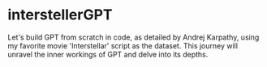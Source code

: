 # interstellerGPT
Let's build GPT from scratch in code, as detailed by Andrej Karpathy, using my favorite movie 'Interstellar' script as the dataset. This journey will unravel the inner workings of GPT and delve into its depths.
